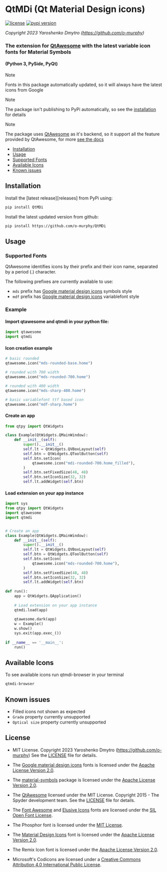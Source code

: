 # QtMDi (Qt Material Design icons)

[![license](https://img.shields.io/pypi/l/QtMDi)](./LICENSE)
[![pypi version](https://img.shields.io/pypi/v/QtMDi)](https://pypi.org/project/QtMDi/)

*Copyright 2023 Yaroshenko Dmytro (https://github.com/o-murphy)*

### The extension for [QtAwesome](https://github.com/spyder-ide/qtawesome) with the latest variable icon fonts for Material Symbols
#### (Python 3, PySide, PyQt)

> [!NOTE]
> Fonts in this package automatically updated, so it will always have the latest icons from Google

> [!NOTE]
> The package isn't publishing to PyPi automatically, so see the [installation](#installation) for details

> [!NOTE]
> The package uses [QtAwesome](https://github.com/spyder-ide/qtawesome) as it's backend,
> so it support all the feature provided by QtAwesome, for more [see the docs](https://github.com/spyder-ide/qtawesome/blob/master/README.md)

- [Installation](#installation)
- [Usage](#usage)
- [Supported Fonts](#supported-fonts)
- [Available Icons](#available-icons)
- [Known issues](#known-issues)

## Installation

Install the [latest release][releases] from PyPi using:
```sh
pip install QtMDi
```

Install the latest updated version from github:
```sh
pip install https://github.com/o-murphy/QtMDi
```

## Usage

### Supported Fonts
QtAwesome identifies icons by their prefix and their icon name, separated by a period (.) character.

The following prefixes are currently available to use:
* `mds` prefix has [Google material design icons](https://github.com/google/material-design-icons) symbols style
* `mdf` prefix has [Google material design icons](https://github.com/google/material-design-icons) variablefont style

### Example

#### Import qtawesome and qtmdi in your python file:

```python
import qtawesome
import qtmdi
```

#### Icon creation example
```python
# basic rounded
qtawesome.icon("mds-rounded-base.home")

# rounded with 700 width
qtawesome.icon("mds-rounded-700.home")

# rounded with 400 width
qtawesome.icon("mds-sharp-400.home")

# basic variablefont ttf based icon
qtawesome.icon("mdf-sharp.home")
```

#### Create an app

```python
from qtpy import QtWidgets

class Example(QtWidgets.QMainWindow):
    def __init__(self):
        super().__init__()
        self.lt = QtWidgets.QVBoxLayout(self)
        self.btn = QtWidgets.QToolButton(self)
        self.btn.setIcon(
            qtawesome.icon("mdi-rounded-700.home_filled"),
        )
        self.btn.setFixedSize(48, 48)
        self.btn.setIconSize(32, 32)
        self.lt.addWidget(self.btn)
```

#### Load extension on your app instance
```python
import sys
from qtpy import QtWidgets
import qtawesome
import qtmdi


# Create an app
class Example(QtWidgets.QMainWindow):
    def __init__(self):
        super().__init__()
        self.lt = QtWidgets.QVBoxLayout(self)
        self.btn = QtWidgets.QToolButton(self)
        self.btn.setIcon(
            qtawesome.icon("mds-rounded-700.home"),
        )
        self.btn.setFixedSize(48, 48)
        self.btn.setIconSize(32, 32)
        self.lt.addWidget(self.btn)
        
def run():
    app = QtWidgets.QApplication()
    
    # Load extension on your app instance
    qtmdi.load(app)
    
    qtawesome.dark(app)
    w = Example()
    w.show()
    sys.exit(app.exec_())
        
if __name__ == '__main__':    
    run()
```

## Available Icons
To see available icons run qtmdi-browser in your terminal

```sh
qtmdi-browser
```

## Known issues
* Filled icons not shown as expected
* `Grade` property currently unsupported
* `Optical size` property currently unsupported

## License
* MIT License. Copyright 2023 Yaroshenko Dmytro (https://github.com/o-murphy)
See the [LICENSE](LICENSE) file for details.

- The [Google material design icons](https://github.com/google/material-design-icons) fonts is licensed under the [Apache License Version 2.0](http://www.apache.org/licenses/LICENSE-2.0).

- The [material-symbols](https://github.com/marella/material-symbols) package is licensed under the [Apache License Version 2.0](http://www.apache.org/licenses/LICENSE-2.0).

- The [QtAwesome](https://github.com/spyder-ide/qtawesome) licensed under the MIT License. Copyright 2015 - The Spyder development team.
See the [LICENSE](https://github.com/spyder-ide/qtawesome/blob/master/LICENSE.txt) file for details.

- The [Font Awesome](https://github.com/FortAwesome/Font-Awesome/blob/master/LICENSE.txt) and [Elusive Icons](http://elusiveicons.com/license/) fonts are licensed under the [SIL Open Font License](http://scripts.sil.org/OFL).

- The Phosphor font is licensed under the [MIT License](https://github.com/phosphor-icons/phosphor-icons/blob/master/LICENSE).

- The [Material Design Icons](https://github.com/Templarian/MaterialDesign/blob/master/LICENSE) font is licensed under the [Apache License Version 2.0](http://www.apache.org/licenses/LICENSE-2.0).

- The Remix Icon font is licensed under the [Apache License Version 2.0](https://github.com/Remix-Design/remixicon/blob/master/License).

- Microsoft's Codicons are licensed under a [Creative Commons Attribution 4.0 International Public License](https://github.com/microsoft/vscode-codicons/blob/master/LICENSE).
